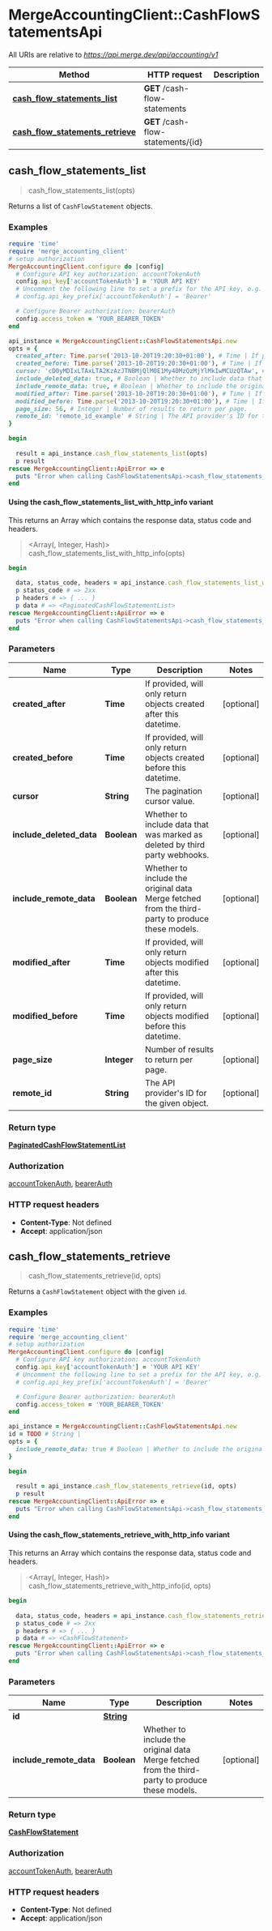 # MergeAccountingClient::CashFlowStatementsApi

All URIs are relative to *https://api.merge.dev/api/accounting/v1*

| Method | HTTP request | Description |
| ------ | ------------ | ----------- |
| [**cash_flow_statements_list**](CashFlowStatementsApi.md#cash_flow_statements_list) | **GET** /cash-flow-statements |  |
| [**cash_flow_statements_retrieve**](CashFlowStatementsApi.md#cash_flow_statements_retrieve) | **GET** /cash-flow-statements/{id} |  |


## cash_flow_statements_list

> <PaginatedCashFlowStatementList> cash_flow_statements_list(opts)



Returns a list of `CashFlowStatement` objects.

### Examples

```ruby
require 'time'
require 'merge_accounting_client'
# setup authorization
MergeAccountingClient.configure do |config|
  # Configure API key authorization: accountTokenAuth
  config.api_key['accountTokenAuth'] = 'YOUR API KEY'
  # Uncomment the following line to set a prefix for the API key, e.g. 'Bearer' (defaults to nil)
  # config.api_key_prefix['accountTokenAuth'] = 'Bearer'

  # Configure Bearer authorization: bearerAuth
  config.access_token = 'YOUR_BEARER_TOKEN'
end

api_instance = MergeAccountingClient::CashFlowStatementsApi.new
opts = {
  created_after: Time.parse('2013-10-20T19:20:30+01:00'), # Time | If provided, will only return objects created after this datetime.
  created_before: Time.parse('2013-10-20T19:20:30+01:00'), # Time | If provided, will only return objects created before this datetime.
  cursor: 'cD0yMDIxLTAxLTA2KzAzJTNBMjQlM0E1My40MzQzMjYlMkIwMCUzQTAw', # String | The pagination cursor value.
  include_deleted_data: true, # Boolean | Whether to include data that was marked as deleted by third party webhooks.
  include_remote_data: true, # Boolean | Whether to include the original data Merge fetched from the third-party to produce these models.
  modified_after: Time.parse('2013-10-20T19:20:30+01:00'), # Time | If provided, will only return objects modified after this datetime.
  modified_before: Time.parse('2013-10-20T19:20:30+01:00'), # Time | If provided, will only return objects modified before this datetime.
  page_size: 56, # Integer | Number of results to return per page.
  remote_id: 'remote_id_example' # String | The API provider's ID for the given object.
}

begin
  
  result = api_instance.cash_flow_statements_list(opts)
  p result
rescue MergeAccountingClient::ApiError => e
  puts "Error when calling CashFlowStatementsApi->cash_flow_statements_list: #{e}"
end
```

#### Using the cash_flow_statements_list_with_http_info variant

This returns an Array which contains the response data, status code and headers.

> <Array(<PaginatedCashFlowStatementList>, Integer, Hash)> cash_flow_statements_list_with_http_info(opts)

```ruby
begin
  
  data, status_code, headers = api_instance.cash_flow_statements_list_with_http_info(opts)
  p status_code # => 2xx
  p headers # => { ... }
  p data # => <PaginatedCashFlowStatementList>
rescue MergeAccountingClient::ApiError => e
  puts "Error when calling CashFlowStatementsApi->cash_flow_statements_list_with_http_info: #{e}"
end
```

### Parameters

| Name | Type | Description | Notes |
| ---- | ---- | ----------- | ----- |
| **created_after** | **Time** | If provided, will only return objects created after this datetime. | [optional] |
| **created_before** | **Time** | If provided, will only return objects created before this datetime. | [optional] |
| **cursor** | **String** | The pagination cursor value. | [optional] |
| **include_deleted_data** | **Boolean** | Whether to include data that was marked as deleted by third party webhooks. | [optional] |
| **include_remote_data** | **Boolean** | Whether to include the original data Merge fetched from the third-party to produce these models. | [optional] |
| **modified_after** | **Time** | If provided, will only return objects modified after this datetime. | [optional] |
| **modified_before** | **Time** | If provided, will only return objects modified before this datetime. | [optional] |
| **page_size** | **Integer** | Number of results to return per page. | [optional] |
| **remote_id** | **String** | The API provider&#39;s ID for the given object. | [optional] |

### Return type

[**PaginatedCashFlowStatementList**](PaginatedCashFlowStatementList.md)

### Authorization

[accountTokenAuth](../README.md#accountTokenAuth), [bearerAuth](../README.md#bearerAuth)

### HTTP request headers

- **Content-Type**: Not defined
- **Accept**: application/json


## cash_flow_statements_retrieve

> <CashFlowStatement> cash_flow_statements_retrieve(id, opts)



Returns a `CashFlowStatement` object with the given `id`.

### Examples

```ruby
require 'time'
require 'merge_accounting_client'
# setup authorization
MergeAccountingClient.configure do |config|
  # Configure API key authorization: accountTokenAuth
  config.api_key['accountTokenAuth'] = 'YOUR API KEY'
  # Uncomment the following line to set a prefix for the API key, e.g. 'Bearer' (defaults to nil)
  # config.api_key_prefix['accountTokenAuth'] = 'Bearer'

  # Configure Bearer authorization: bearerAuth
  config.access_token = 'YOUR_BEARER_TOKEN'
end

api_instance = MergeAccountingClient::CashFlowStatementsApi.new
id = TODO # String | 
opts = {
  include_remote_data: true # Boolean | Whether to include the original data Merge fetched from the third-party to produce these models.
}

begin
  
  result = api_instance.cash_flow_statements_retrieve(id, opts)
  p result
rescue MergeAccountingClient::ApiError => e
  puts "Error when calling CashFlowStatementsApi->cash_flow_statements_retrieve: #{e}"
end
```

#### Using the cash_flow_statements_retrieve_with_http_info variant

This returns an Array which contains the response data, status code and headers.

> <Array(<CashFlowStatement>, Integer, Hash)> cash_flow_statements_retrieve_with_http_info(id, opts)

```ruby
begin
  
  data, status_code, headers = api_instance.cash_flow_statements_retrieve_with_http_info(id, opts)
  p status_code # => 2xx
  p headers # => { ... }
  p data # => <CashFlowStatement>
rescue MergeAccountingClient::ApiError => e
  puts "Error when calling CashFlowStatementsApi->cash_flow_statements_retrieve_with_http_info: #{e}"
end
```

### Parameters

| Name | Type | Description | Notes |
| ---- | ---- | ----------- | ----- |
| **id** | [**String**](.md) |  |  |
| **include_remote_data** | **Boolean** | Whether to include the original data Merge fetched from the third-party to produce these models. | [optional] |

### Return type

[**CashFlowStatement**](CashFlowStatement.md)

### Authorization

[accountTokenAuth](../README.md#accountTokenAuth), [bearerAuth](../README.md#bearerAuth)

### HTTP request headers

- **Content-Type**: Not defined
- **Accept**: application/json

